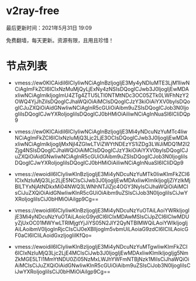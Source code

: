 # v2ray-free
最后更新时间：2021年5月31日 19:09

免费翻墙，每天更新。资源有限，且用且珍惜！

# 节点列表
- vmess://ew0KICAidiI6ICIyIiwNCiAgInBzIjogIjE3My4yNDIuMTE3LjM1IiwNCiAgImFkZCI6ICIxNzMuMjQyLjExNy4zNSIsDQogICJwb3J0IjogIjEwMDAxIiwNCiAgImlkIjogImU4ZTg4ZTU5LTI0NTMtNDc3OC05ZTk0LWFhNzY2OWQ4YjJhZiIsDQogICJhaWQiOiAiMCIsDQogICJzY3kiOiAiYXV0byIsDQogICJuZXQiOiAidGNwIiwNCiAgInR5cGUiOiAibm9uZSIsDQogICJob3N0IjogIiIsDQogICJwYXRoIjogIiIsDQogICJ0bHMiOiAiIiwNCiAgInNuaSI6ICIiDQp9

- vmess://ew0KICAidiI6ICIyIiwNCiAgInBzIjogIjE3Mi4yNDcuNzYuMTc4IiwNCiAgImFkZCI6ICIxNzIuMjQ3Ljc2LjE3OCIsDQogICJwb3J0IjogIjEwMDAxIiwNCiAgImlkIjogIjMxNjI4ZGIwLTViZWYtNDEzYS1iZDg3LWJiMDQ1M2I2Zjg4NSIsDQogICJhaWQiOiAiMCIsDQogICJzY3kiOiAiYXV0byIsDQogICJuZXQiOiAidGNwIiwNCiAgInR5cGUiOiAibm9uZSIsDQogICJob3N0IjogIiIsDQogICJwYXRoIjogIiIsDQogICJ0bHMiOiAiIiwNCiAgInNuaSI6ICIiDQp9

- vmess://ewoidiI6ICIyIiwKInBzIjogIjE3Mi4yNDcuNzYuMTk0IiwKImFkZCI6ICIxNzIuMjQ3Ljc2LjE5NCIsCiJwb3J0IjogIjEwMDAxIiwKImlkIjogIjZiYzlkMjBlLTYxNjAtNDkxMi04NWQ3LWNhNTJiZjc4OGY3NyIsCiJhaWQiOiAiMCIsCiJuZXQiOiAidGNwIiwKInR5cGUiOiAibm9uZSIsCiJob3N0IjogIiIsCiJwYXRoIjogIiIsCiJ0bHMiOiAiIgp9Cg==

- vmess://ewoidiI6ICIyIiwKInBzIjogIjE3Mi4yNDcuNzYuOTAiLAoiYWRkIjogIjE3Mi4yNDcuNzYuOTAiLAoicG9ydCI6ICIxMDAwMSIsCiJpZCI6ICIwMDUyZjUxOC01MWYwLTRlMjgtYjJiYS05N2JlY2QyNTBlMWQiLAoiYWlkIjogIjAiLAoibmV0IjogInRjcCIsCiJ0eXBlIjogIm5vbmUiLAoiaG9zdCI6ICIiLAoicGF0aCI6ICIiLAoidGxzIjogIiIKfQo=

- vmess://ewoidiI6ICIyIiwKInBzIjogIjE3Mi4yNDcuNzYuMTgwIiwKImFkZCI6ICIxNzIuMjQ3Ljc2LjE4MCIsCiJwb3J0IjogIjEwMDAxIiwKImlkIjogIjg5NmZkMGE5LTI1MmYtNDU0Zi05NzMxLWJhYWFmNTBjNzk1MiIsCiJhaWQiOiAiMCIsCiJuZXQiOiAidGNwIiwKInR5cGUiOiAibm9uZSIsCiJob3N0IjogIiIsCiJwYXRoIjogIiIsCiJ0bHMiOiAiIgp9Cg==
